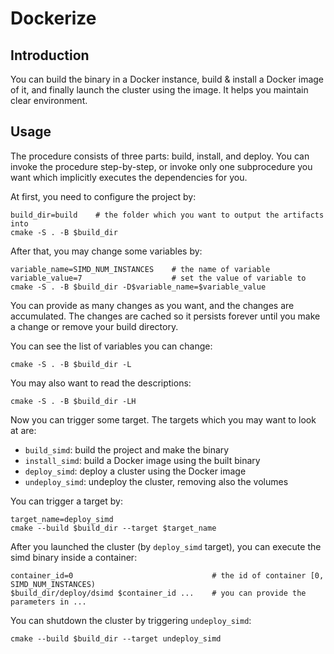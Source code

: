 # Dockerize

## Introduction

You can build the binary in a Docker instance, build & install a Docker image of it, and finally launch the cluster using the image. It helps you maintain clear environment.

## Usage

The procedure consists of three parts: build, install, and deploy. You can invoke the procedure step-by-step, or invoke only one subprocedure you want which implicitly executes the dependencies for you.

At first, you need to configure the project by:

``` shell
build_dir=build    # the folder which you want to output the artifacts into
cmake -S . -B $build_dir
```

After that, you may change some variables by:

``` shell
variable_name=SIMD_NUM_INSTANCES    # the name of variable
variable_value=7                    # set the value of variable to
cmake -S . -B $build_dir -D$variable_name=$variable_value
```

You can provide as many changes as you want, and the changes are accumulated. The changes are cached so it persists forever until you make a change or remove your build directory.

You can see the list of variables you can change:

``` shell
cmake -S . -B $build_dir -L
```

You may also want to read the descriptions:

``` shell
cmake -S . -B $build_dir -LH
```

Now you can trigger some target. The targets which you may want to look at are:

* `build_simd`: build the project and make the binary
* `install_simd`: build a Docker image using the built binary
* `deploy_simd`: deploy a cluster using the Docker image
* `undeploy_simd`: undeploy the cluster, removing also the volumes

You can trigger a target by:

``` shell
target_name=deploy_simd
cmake --build $build_dir --target $target_name
```

After you launched the cluster (by `deploy_simd` target), you can execute the simd binary inside a container:

``` shell
container_id=0                               # the id of container [0, SIMD_NUM_INSTANCES)
$build_dir/deploy/dsimd $container_id ...    # you can provide the parameters in ...
```

You can shutdown the cluster by triggering `undeploy_simd`:

``` shell
cmake --build $build_dir --target undeploy_simd
```
